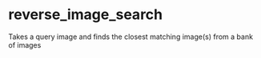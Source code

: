 # reverse_image_search
Takes a query image and finds the closest matching image(s) from a bank of images
